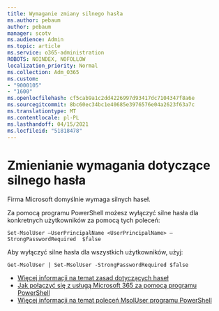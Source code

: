 ```yaml
---
title: Wymaganie zmiany silnego hasła
ms.author: pebaum
author: pebaum
manager: scotv
ms.audience: Admin
ms.topic: article
ms.service: o365-administration
ROBOTS: NOINDEX, NOFOLLOW
localization_priority: Normal
ms.collection: Adm_O365
ms.custom:
- "9000105"
- "1600"
ms.openlocfilehash: cf5cab9a1c2dd4226997d93417dc7104347f8a6e
ms.sourcegitcommit: 8bc60ec34bc1e40685e3976576e04a2623f63a7c
ms.translationtype: MT
ms.contentlocale: pl-PL
ms.lasthandoff: 04/15/2021
ms.locfileid: "51818478"
---
```

# <a name="change-strong-password-requirement"></a>Zmienianie wymagania dotyczące silnego hasła

Firma Microsoft domyślnie wymaga silnych haseł.

Za pomocą programu PowerShell możesz wyłączyć silne hasła dla konkretnych użytkowników za pomocą tych poleceń:

`Set-MsolUser –UserPrincipalName <UserPrincipalName> –StrongPasswordRequired  $false`

Aby wyłączyć silne hasła dla wszystkich użytkowników, użyj:

`Get-MsolUser | Set-MsolUser -StrongPasswordRequired $false`

- [Więcej informacji na temat zasad dotyczących haseł](https://docs.microsoft.com/azure/active-directory/authentication/concept-sspr-policy#password-policies-that-only-apply-to-cloud-user-accounts)
- [Jak połączyć się z usługą Microsoft 365 za pomocą programu PowerShell](https://docs.microsoft.com/office365/enterprise/powershell/connect-to-office-365-powershell#connect-with-the-microsoft-azure-active-directory-module-for-windows-powershell)
- [Więcej informacji na temat poleceń MsolUser programu PowerShell](https://docs.microsoft.com/powershell/module/msonline/set-msoluser?view=azureadps-1.0)
